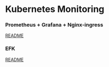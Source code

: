 # Kubernetes Monitoring

### Prometheus + Grafana + Nginx-ingress
[README](kube-prometheus-grafana/README.md)


### EFK
[README](kube-efk/README.md)